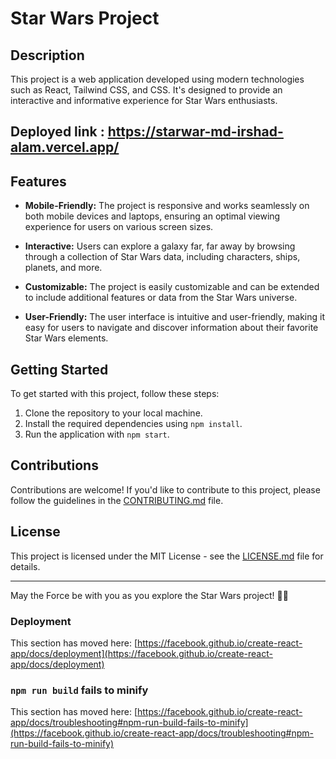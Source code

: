 # Star Wars Project

## Description

This project is a web application developed using modern technologies such as React, Tailwind CSS, and CSS. It's designed to provide an interactive and informative experience for Star Wars enthusiasts. 
## Deployed link : https://starwar-md-irshad-alam.vercel.app/
## Features

- **Mobile-Friendly:** The project is responsive and works seamlessly on both mobile devices and laptops, ensuring an optimal viewing experience for users on various screen sizes.

- **Interactive:** Users can explore a galaxy far, far away by browsing through a collection of Star Wars data, including characters, ships, planets, and more.

- **Customizable:** The project is easily customizable and can be extended to include additional features or data from the Star Wars universe.

- **User-Friendly:** The user interface is intuitive and user-friendly, making it easy for users to navigate and discover information about their favorite Star Wars elements.

## Getting Started

To get started with this project, follow these steps:

1. Clone the repository to your local machine.
2. Install the required dependencies using `npm install`.
3. Run the application with `npm start`.

## Contributions

Contributions are welcome! If you'd like to contribute to this project, please follow the guidelines in the [CONTRIBUTING.md](CONTRIBUTING.md) file.

## License

This project is licensed under the MIT License - see the [LICENSE.md](LICENSE.md) file for details.

---

May the Force be with you as you explore the Star Wars project! 🚀🌌


### Deployment

This section has moved here: [https://facebook.github.io/create-react-app/docs/deployment](https://facebook.github.io/create-react-app/docs/deployment)

### `npm run build` fails to minify

This section has moved here: [https://facebook.github.io/create-react-app/docs/troubleshooting#npm-run-build-fails-to-minify](https://facebook.github.io/create-react-app/docs/troubleshooting#npm-run-build-fails-to-minify)
